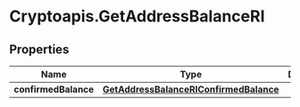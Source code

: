 # Cryptoapis.GetAddressBalanceRI

## Properties

Name | Type | Description | Notes
------------ | ------------- | ------------- | -------------
**confirmedBalance** | [**GetAddressBalanceRIConfirmedBalance**](GetAddressBalanceRIConfirmedBalance.md) |  | 


